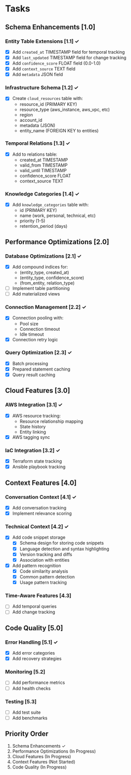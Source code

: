 # Tasks

## Schema Enhancements [1.0]

### Entity Table Extensions [1.1] ✓
- [x] Add `created_at` TIMESTAMP field for temporal tracking
- [x] Add `last_updated` TIMESTAMP field for change tracking 
- [x] Add `confidence_score` FLOAT field (0.0-1.0)
- [x] Add `context_source` TEXT field
- [x] Add `metadata` JSON field

### Infrastructure Schema [1.2] ✓
- [x] Create `cloud_resources` table with:
  - resource_id (PRIMARY KEY)
  - resource_type (aws_instance, aws_vpc, etc)
  - region
  - account_id 
  - metadata (JSON)
  - entity_name (FOREIGN KEY to entities)

### Temporal Relations [1.3] ✓
- [x] Add to relations table:
  - created_at TIMESTAMP
  - valid_from TIMESTAMP
  - valid_until TIMESTAMP
  - confidence_score FLOAT
  - context_source TEXT

### Knowledge Categories [1.4] ✓
- [x] Add `knowledge_categories` table with:
  - id (PRIMARY KEY)
  - name (work, personal, technical, etc)
  - priority (1-5)
  - retention_period (days)

## Performance Optimizations [2.0]

### Database Optimizations [2.1] ✓
- [x] Add compound indices for:
  - (entity_type, created_at)
  - (entity_type, confidence_score) 
  - (from_entity, relation_type)
- [ ] Implement table partitioning
- [ ] Add materialized views

### Connection Management [2.2] ✓
- [x] Connection pooling with:
  - Pool size
  - Connection timeout
  - Idle timeout
- [x] Connection retry logic

### Query Optimization [2.3] ✓
- [x] Batch processing
- [x] Prepared statement caching
- [x] Query result caching

## Cloud Features [3.0]

### AWS Integration [3.1] ✓
- [x] AWS resource tracking:
  - Resource relationship mapping
  - State history
  - Entity linking
- [x] AWS tagging sync

### IaC Integration [3.2] ✓
- [x] Terraform state tracking
- [x] Ansible playbook tracking

## Context Features [4.0]

### Conversation Context [4.1] ✓
- [x] Add conversation tracking
- [x] Implement relevance scoring

### Technical Context [4.2] ✓
- [x] Add code snippet storage
    - [x] Schema design for storing code snippets
    - [x] Language detection and syntax highlighting
    - [x] Version tracking and diffs
    - [x] Association with entities
- [x] Add pattern recognition
    - [x] Code similarity analysis
    - [x] Common pattern detection
    - [x] Usage pattern tracking

### Time-Aware Features [4.3]
- [ ] Add temporal queries
- [ ] Add change tracking

## Code Quality [5.0]

### Error Handling [5.1] ✓
- [x] Add error categories
- [x] Add recovery strategies

### Monitoring [5.2]
- [ ] Add performance metrics
- [ ] Add health checks

### Testing [5.3]
- [ ] Add test suite
- [ ] Add benchmarks

## Priority Order
1. Schema Enhancements ✓
2. Performance Optimizations (In Progress)
3. Cloud Features (In Progress) 
4. Context Features (Not Started)
5. Code Quality (In Progress)
